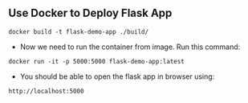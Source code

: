 ## Use Docker to Deploy Flask App

```
docker build -t flask-demo-app ./build/
```

- Now we need to run the container from image. Run this command:
```
docker run -it -p 5000:5000 flask-demo-app:latest
```
- You should be able to open the flask app in browser using:
```
http://localhost:5000
```
